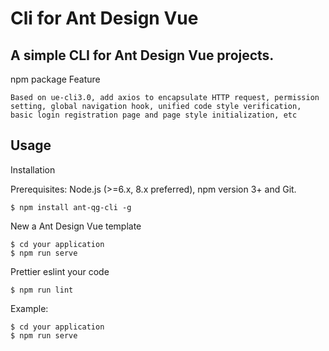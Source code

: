 # Cli for Ant Design Vue
## A simple CLI for Ant Design Vue projects.

npm package
Feature

    Based on ue-cli3.0, add axios to encapsulate HTTP request, permission setting, global navigation hook, unified code style verification, basic login registration page and page style initialization, etc

## Usage
Installation

Prerequisites: Node.js (>=6.x, 8.x preferred), npm version 3+ and Git.

```
$ npm install ant-qg-cli -g
```

New a Ant Design Vue template

```
$ cd your application
$ npm run serve
```

Prettier eslint your code

```
$ npm run lint
```

Example:

```
$ cd your application
$ npm run serve
```


